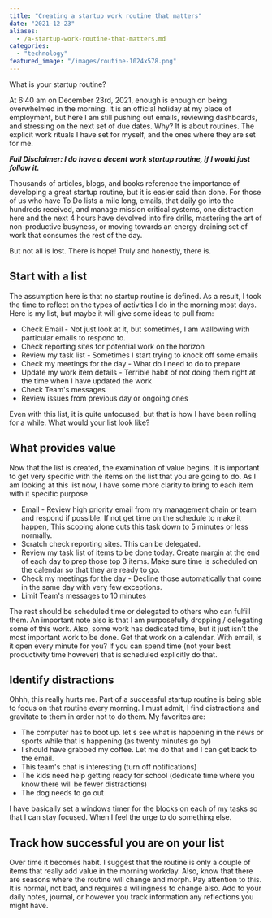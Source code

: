 ```yaml
---
title: "Creating a startup work routine that matters"
date: "2021-12-23"
aliases:
  - /a-startup-work-routine-that-matters.md
categories: 
  - "technology"
featured_image: "/images/routine-1024x578.png"
---
```

What is your startup routine?

At 6:40 am on December 23rd, 2021, enough is enough on being overwhelmed in the morning. It is an official holiday at my place of employment, but here I am still pushing out emails, reviewing dashboards, and stressing on the next set of due dates. Why? It is about routines. The explicit work rituals I have set for myself, and the ones where they are set for me.

_**Full Disclaimer: I do have a decent work startup routine, if I would just follow it.**_

Thousands of articles, blogs, and books reference the importance of developing a great startup routine, but it is easier said than done. For those of us who have To Do lists a mile long, emails, that daily go into the hundreds received, and manage mission critical systems, one distraction here and the next 4 hours have devolved into fire drills, mastering the art of non-productive busyness, or moving towards an energy draining set of work that consumes the rest of the day.

But not all is lost. There is hope! Truly and honestly, there is.

## Start with a list

The assumption here is that no startup routine is defined. As a result, I took the time to reflect on the types of activities I do in the morning most days. Here is my list, but maybe it will give some ideas to pull from:

- Check Email - Not just look at it, but sometimes, I am wallowing with particular emails to respond to.
- Check reporting sites for potential work on the horizon
- Review my task list - Sometimes I start trying to knock off some emails
- Check my meetings for the day - What do I need to do to prepare
- Update my work item details - Terrible habit of not doing them right at the time when I have updated the work
- Check Team's messages
- Review issues from previous day or ongoing ones

Even with this list, it is quite unfocused, but that is how I have been rolling for a while. What would your list look like?

## What provides value

Now that the list is created, the examination of value begins. It is important to get very specific with the items on the list that you are going to do. As I am looking at this list now, I have some more clarity to bring to each item with it specific purpose.

- Email - Review high priority email from my management chain or team and respond if possible. If not get time on the schedule to make it happen, This scoping alone cuts this task down to 5 minutes or less normally.
- Scratch check reporting sites. This can be delegated.
- Review my task list of items to be done today. Create margin at the end of each day to prep those top 3 items. Make sure time is scheduled on the calendar so that they are ready to go.
- Check my meetings for the day - Decline those automatically that come in the same day with very few exceptions.
- Limit Team's messages to 10 minutes

The rest should be scheduled time or delegated to others who can fulfill them. An important note also is that I am purposefully dropping / delegating some of this work. Also, some work has dedicated time, but it just isn't the most important work to be done. Get that work on a calendar. With email, is it open every minute for you? If you can spend time (not your best productivity time however) that is scheduled explicitly do that.

## Identify distractions

Ohhh, this really hurts me. Part of a successful startup routine is being able to focus on that routine every morning. I must admit, I find distractions and gravitate to them in order not to do them. My favorites are:

- The computer has to boot up. let's see what is happening in the news or sports while that is happening (as twenty minutes go by)
- I should have grabbed my coffee. Let me do that and I can get back to the email.
- This team's chat is interesting (turn off notifications)
- The kids need help getting ready for school (dedicate time where you know there will be fewer distractions)
- The dog needs to go out

I have basically set a windows timer for the blocks on each of my tasks so that I can stay focused. When I feel the urge to do something else.

## Track how successful you are on your list

Over time it becomes habit. I suggest that the routine is only a couple of items that really add value in the morning workday. Also, know that there are seasons where the routine will change and morph. Pay attention to this. It is normal, not bad, and requires a willingness to change also. Add to your daily notes, journal, or however you track information any reflections you might have.
